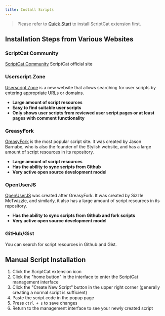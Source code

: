 ```yaml
---
title: Install Scripts
---
```


> Please refer to [Quick Start](/docs/use/use/) to install ScriptCat extension first.

## Installation Steps from Various Websites

### ScriptCat Community

[ScriptCat Community](https://scriptcat.org/search) ScriptCat official site

### Userscript.Zone

[Userscript.Zone](https://www.userscript.zone/) is a new website that allows searching for user scripts by entering appropriate URLs or domains.

- **Large amount of script resources**
- **Easy to find suitable user scripts**
- **Only shows user scripts from reviewed user script pages or at least pages with comment functionality**

### GreasyFork

[GreasyFork](https://greasyfork.org/) is the most popular script site. It was created by Jason Barnabe, who is also the founder of the Stylish website, and has a large amount of script resources in its repository.

- **Large amount of script resources**
- **Has the ability to sync scripts from Github**
- **Very active open source development model**

### OpenUserJS

[OpenUserJS](https://openuserjs.org/) was created after GreasyFork. It was created by Sizzle McTwizzle, and similarly, it also has a large amount of script resources in its repository.

- **Has the ability to sync scripts from Github and fork scripts**
- **Very active open source development model**

### GitHub/Gist

You can search for script resources in Github and Gist.


## Manual Script Installation

1. Click the ScriptCat extension icon
2. Click the "home button" in the interface to enter the ScriptCat management interface
3. Click the "Create New Script" button in the upper right corner (generally creating a normal script is sufficient)
4. Paste the script code in the popup page
5. Press `ctrl + s` to save changes
6. Return to the management interface to see your newly created script
